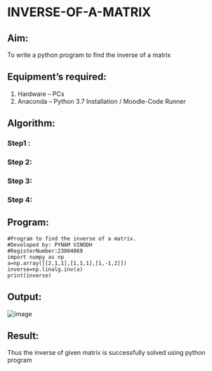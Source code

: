 # INVERSE-OF-A-MATRIX
## Aim:
To write a python program to find the inverse of a matrix
## Equipment’s required:
1. 	Hardware – PCs
2. 	Anaconda – Python 3.7 Installation / Moodle-Code Runner
## Algorithm:
### Step1 : 
### Step 2: 
### Step 3: 
### Step 4: 
## Program:
```
#Program to find the inverse of a matrix.
#Developed by: PYNAM VINODH
#RegisterNumber:23004069
import numpy as np
a=np.array([[2,1,1],[1,1,1],[1,-1,2]])
inverse=np.linalg.inv(a)
print(inverse)
```
## Output:
![image](https://github.com/PYNAMVINODH/INVERSE-OF-A-MATRIX/assets/145742678/2892b2f8-afe6-4cba-8cb5-e0fba30b36aa)

## Result:
Thus the inverse of given matrix is successfully solved using python program

